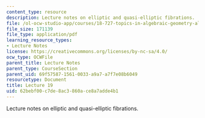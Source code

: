 ```yaml
---
content_type: resource
description: Lecture notes on elliptic and quasi-elliptic fibrations.
file: /ol-ocw-studio-app/courses/18-727-topics-in-algebraic-geometry-algebraic-surfaces-spring-2008/62bebf00c7de8ac3860ace8a7adde4b1_lect19.pdf
file_size: 171139
file_type: application/pdf
learning_resource_types:
- Lecture Notes
license: https://creativecommons.org/licenses/by-nc-sa/4.0/
ocw_type: OCWFile
parent_title: Lecture Notes
parent_type: CourseSection
parent_uid: 69f57587-1561-0033-a9a7-a7f7e08b6049
resourcetype: Document
title: Lecture 19
uid: 62bebf00-c7de-8ac3-860a-ce8a7adde4b1
---
```

Lecture notes on elliptic and quasi-elliptic fibrations.